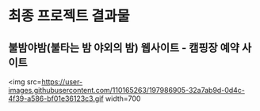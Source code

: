 # 최종 프로젝트 결과물
## 불밤야밤(불타는 밤 야외의 밤) 웹사이트 - 캠핑장 예약 사이트
<img src=https://user-images.githubusercontent.com/110165263/197986905-32a7ab9d-0d4c-4f39-a586-bf01e36123c3.gif width=700


